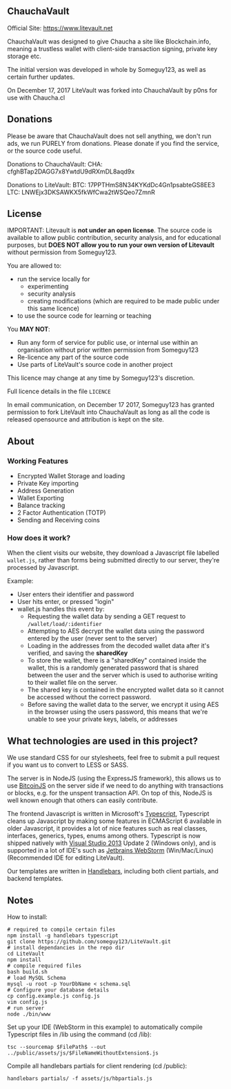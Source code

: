 ChauchaVault
--------
Official Site: https://www.litevault.net

ChauchaVault was designed to give Chaucha a site like Blockchain.info, meaning a trustless wallet with client-side transaction signing, private key storage etc.

The initial version was developed in whole by Someguy123, as well as certain further updates.

On December 17, 2017 LiteVault was forked into ChauchaVault by p0ns for use with Chaucha.cl

## Donations

Please be aware that ChauchaVault does not sell anything, we don't run ads, we run PURELY from donations. Please donate if you find the service, or the source code useful.

Donations to ChauchaVault:
CHA: cfghBTap2DAGG7x8YwtdU9dRXmDL8aqd9x

Donations to LiteVault:
BTC: 17PPTHmS8N34KYKdDc4Gn1psabteGS8EE3
LTC: LNWEjx3DKSAWKX5fkWfCwa2tWSQeo7ZmnR

## License

IMPORTANT: Litevault is **not under an open license**. The source code is available to allow public contribution, security analysis, and for educational purposes, but **DOES NOT allow you to run your own version of Litevault** without permission from Someguy123.

You are allowed to:

  - run the service locally for
    - experimenting
    - security analysis
    - creating modifications (which are required to be
      made public under this same licence)
  - to use the source code for learning or teaching

You **MAY NOT**:

  - Run any form of service for public use, or internal use within an organisation without prior written permission from Someguy123
  - Re-licence any part of the source code
  - Use parts of LiteVault's source code in another project

This licence may change at any time by Someguy123's discretion.

Full licence details in the file `LICENCE`

In email communication, on December 17 2017, Someguy123 has granted
permission to fork LiteVault into ChauchaVault as long as all the code is released opensource
and attribution is kept on the site.

## About

### Working Features

 - Encrypted Wallet Storage and loading
 - Private Key importing
 - Address Generation
 - Wallet Exporting
 - Balance tracking
 - 2 Factor Authentication (TOTP)
 - Sending and Receiving coins

### How does it work?

When the client visits our website, they download a Javascript file labelled `wallet.js`, rather than forms being submitted directly to our server, they're processed by Javascript.

Example:

 - User enters their identifier and password
 - User hits enter, or pressed "login"
 - wallet.js handles this event by:
   - Requesting the wallet data by sending a GET request to `/wallet/load/:identifier`
   - Attempting to AES decrypt the wallet data using the password entered by the user (never sent to the server)
   - Loading in the addresses from the decoded wallet data after it's verified, and saving the **sharedKey**
   - To store the wallet, there is a "sharedKey" contained inside the wallet, this is a randomly generated password that is shared between the user and the server which is used to authorise writing to their wallet file on the server.
   - The shared key is contained in the encrypted wallet data so it cannot be accessed without the correct password.
   - Before saving the wallet data to the server, we encrypt it using AES in the browser using the users password, this means that we're unable to see your private keys, labels, or addresses

## What technologies are used in this project?

We use standard CSS for our stylesheets, feel free to submit a pull request if you want us to convert to LESS or SASS.

The server is in NodeJS (using the ExpressJS framework), this allows us to use [BitcoinJS](http://bitcoinjs.org) on the server side if we need to do anything with transactions or blocks, e.g. for the unspent transaction API. On top of this, NodeJS is well known enough that others can easily contribute.

The frontend Javascript is written in Microsoft's [Typescript](http://www.typescriptlang.org/), Typescript cleans up Javascript by making some features in ECMAScript 6 available in older Javascript, it provides a lot of nice features such as real classes, interfaces, generics, types, enums among others. Typescript is now shipped natively with [Visual Studio 2013](http://www.visualstudio.com/en-us/products/visual-studio-community-vs) Update 2 (Windows only), and is supported in a lot of IDE's such as [Jetbrains WebStorm](https://www.jetbrains.com/webstorm/) (Win/Mac/Linux)(Recommended IDE for editing LiteVault).

Our templates are written in [Handlebars](http://handlebarsjs.com/), including both client partials, and backend templates.

## Notes

How to install:

    # required to compile certain files
    npm install -g handlebars typescript
    git clone https://github.com/someguy123/LiteVault.git
    # install dependancies in the repo dir
    cd LiteVault
    npm install
    # compile required files
    bash build.sh
    # load MySQL Schema
    mysql -u root -p YourDbName < schema.sql
    # Configure your database details
    cp config.example.js config.js
    vim config.js
    # run server
    node ./bin/www



Set up your IDE (WebStorm in this example) to automatically compile Typescript files in /lib using the command (cd /lib):

    tsc --sourcemap $FilePath$ --out ../public/assets/js/$FileNameWithoutExtension$.js

Compile all handlebars partials for client rendering (cd /public):

    handlebars partials/ -f assets/js/hbpartials.js
